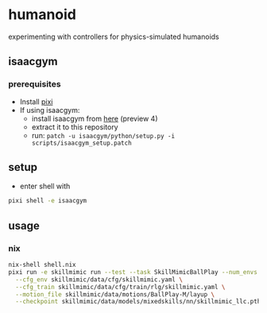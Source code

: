 # humanoid
experimenting with controllers for physics-simulated humanoids

## isaacgym

### prerequisites

- Install [pixi](https://pixi.sh/latest/#__tabbed_1_1)
- If using isaacgym:
  - install isaacgym from [here](https://developer.nvidia.com/isaac-gym) (preview 4)
  - extract it to this repository
  - run: `patch -u isaacgym/python/setup.py -i scripts/isaacgym_setup.patch`

## setup

- enter shell with
```bash
pixi shell -e isaacgym
```

## usage

### nix

```bash
nix-shell shell.nix
pixi run -e skillmimic run --test --task SkillMimicBallPlay --num_envs 16 \
  --cfg_env skillmimic/data/cfg/skillmimic.yaml \
  --cfg_train skillmimic/data/cfg/train/rlg/skillmimic.yaml \
  --motion_file skillmimic/data/motions/BallPlay-M/layup \
  --checkpoint skillmimic/data/models/mixedskills/nn/skillmimic_llc.pth
```

